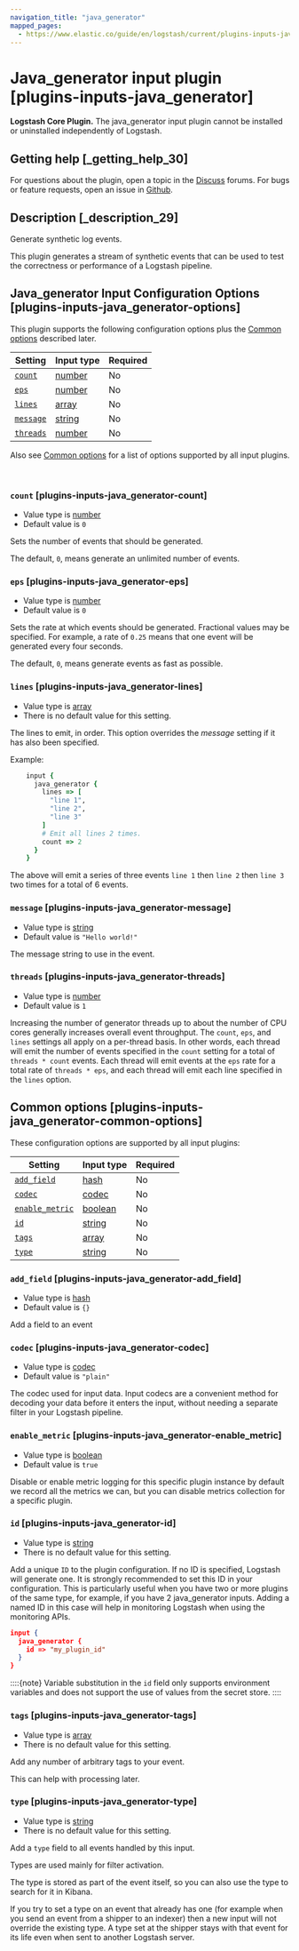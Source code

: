 ```yaml
---
navigation_title: "java_generator"
mapped_pages:
  - https://www.elastic.co/guide/en/logstash/current/plugins-inputs-java_generator.html
---
```


# Java_generator input plugin [plugins-inputs-java_generator]


**Logstash Core Plugin.** The java_generator input plugin cannot be installed or uninstalled independently of Logstash.

## Getting help [_getting_help_30]

For questions about the plugin, open a topic in the [Discuss](http://discuss.elastic.co) forums. For bugs or feature requests, open an issue in [Github](https://github.com/logstash).


## Description [_description_29]

Generate synthetic log events.

This plugin generates a stream of synthetic events that can be used to test the correctness or performance of a Logstash pipeline.


## Java_generator Input Configuration Options [plugins-inputs-java_generator-options]

This plugin supports the following configuration options plus the [Common options](plugins-inputs-java_generator.md#plugins-inputs-java_generator-common-options) described later.

| Setting | Input type | Required |
| --- | --- | --- |
| [`count`](plugins-inputs-java_generator.md#plugins-inputs-java_generator-count) | [number](value-types.md#number) | No |
| [`eps`](plugins-inputs-java_generator.md#plugins-inputs-java_generator-eps) | [number](value-types.md#number) | No |
| [`lines`](plugins-inputs-java_generator.md#plugins-inputs-java_generator-lines) | [array](value-types.md#array) | No |
| [`message`](plugins-inputs-java_generator.md#plugins-inputs-java_generator-message) | [string](value-types.md#string) | No |
| [`threads`](plugins-inputs-java_generator.md#plugins-inputs-java_generator-threads) | [number](value-types.md#number) | No |

Also see [Common options](plugins-inputs-java_generator.md#plugins-inputs-java_generator-common-options) for a list of options supported by all input plugins.

 

### `count` [plugins-inputs-java_generator-count]

* Value type is [number](value-types.md#number)
* Default value is `0`

Sets the number of events that should be generated.

The default, `0`, means generate an unlimited number of events.


### `eps` [plugins-inputs-java_generator-eps]

* Value type is [number](value-types.md#number)
* Default value is `0`

Sets the rate at which events should be generated. Fractional values may be specified. For example, a rate of `0.25` means that one event will be generated every four seconds.

The default, `0`, means generate events as fast as possible.


### `lines` [plugins-inputs-java_generator-lines]

* Value type is [array](value-types.md#array)
* There is no default value for this setting.

The lines to emit, in order. This option overrides the *message* setting if it has also been specified.

Example:

```ruby
    input {
      java_generator {
        lines => [
          "line 1",
          "line 2",
          "line 3"
        ]
        # Emit all lines 2 times.
        count => 2
      }
    }
```

The above will emit a series of three events `line 1` then `line 2` then `line 3` two times for a total of 6 events.


### `message` [plugins-inputs-java_generator-message]

* Value type is [string](value-types.md#string)
* Default value is `"Hello world!"`

The message string to use in the event.


### `threads` [plugins-inputs-java_generator-threads]

* Value type is [number](value-types.md#number)
* Default value is `1`

Increasing the number of generator threads up to about the number of CPU cores generally increases overall event throughput. The `count`, `eps`, and `lines` settings all apply on a per-thread basis. In other words, each thread will emit the number of events specified in the `count` setting for a total of `threads * count` events. Each thread will emit events at the `eps` rate for a total rate of `threads * eps`, and each thread will emit each line specified in the `lines` option.



## Common options [plugins-inputs-java_generator-common-options]

These configuration options are supported by all input plugins:

| Setting | Input type | Required |
| --- | --- | --- |
| [`add_field`](plugins-inputs-java_generator.md#plugins-inputs-java_generator-add_field) | [hash](logstash://reference/configuration-file-structure.md#hash) | No |
| [`codec`](plugins-inputs-java_generator.md#plugins-inputs-java_generator-codec) | [codec](logstash://reference/configuration-file-structure.md#codec) | No |
| [`enable_metric`](plugins-inputs-java_generator.md#plugins-inputs-java_generator-enable_metric) | [boolean](logstash://reference/configuration-file-structure.md#boolean) | No |
| [`id`](plugins-inputs-java_generator.md#plugins-inputs-java_generator-id) | [string](logstash://reference/configuration-file-structure.md#string) | No |
| [`tags`](plugins-inputs-java_generator.md#plugins-inputs-java_generator-tags) | [array](logstash://reference/configuration-file-structure.md#array) | No |
| [`type`](plugins-inputs-java_generator.md#plugins-inputs-java_generator-type) | [string](logstash://reference/configuration-file-structure.md#string) | No |

### `add_field` [plugins-inputs-java_generator-add_field]

* Value type is [hash](logstash://reference/configuration-file-structure.md#hash)
* Default value is `{}`

Add a field to an event


### `codec` [plugins-inputs-java_generator-codec]

* Value type is [codec](logstash://reference/configuration-file-structure.md#codec)
* Default value is `"plain"`

The codec used for input data. Input codecs are a convenient method for decoding your data before it enters the input, without needing a separate filter in your Logstash pipeline.


### `enable_metric` [plugins-inputs-java_generator-enable_metric]

* Value type is [boolean](logstash://reference/configuration-file-structure.md#boolean)
* Default value is `true`

Disable or enable metric logging for this specific plugin instance by default we record all the metrics we can, but you can disable metrics collection for a specific plugin.


### `id` [plugins-inputs-java_generator-id]

* Value type is [string](logstash://reference/configuration-file-structure.md#string)
* There is no default value for this setting.

Add a unique `ID` to the plugin configuration. If no ID is specified, Logstash will generate one. It is strongly recommended to set this ID in your configuration. This is particularly useful when you have two or more plugins of the same type, for example, if you have 2 java_generator inputs. Adding a named ID in this case will help in monitoring Logstash when using the monitoring APIs.

```json
input {
  java_generator {
    id => "my_plugin_id"
  }
}
```

::::{note}
Variable substitution in the `id` field only supports environment variables and does not support the use of values from the secret store.
::::



### `tags` [plugins-inputs-java_generator-tags]

* Value type is [array](logstash://reference/configuration-file-structure.md#array)
* There is no default value for this setting.

Add any number of arbitrary tags to your event.

This can help with processing later.


### `type` [plugins-inputs-java_generator-type]

* Value type is [string](logstash://reference/configuration-file-structure.md#string)
* There is no default value for this setting.

Add a `type` field to all events handled by this input.

Types are used mainly for filter activation.

The type is stored as part of the event itself, so you can also use the type to search for it in Kibana.

If you try to set a type on an event that already has one (for example when you send an event from a shipper to an indexer) then a new input will not override the existing type. A type set at the shipper stays with that event for its life even when sent to another Logstash server.



